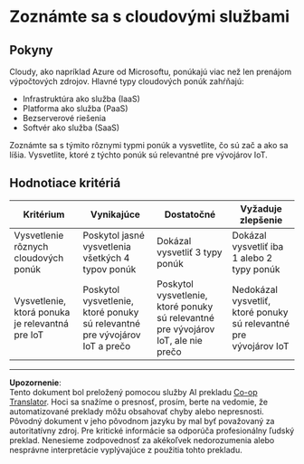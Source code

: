 <!--
CO_OP_TRANSLATOR_METADATA:
{
  "original_hash": "bfd35499bd68d7d740242bfea784bbeb",
  "translation_date": "2025-08-28T11:25:07+00:00",
  "source_file": "2-farm/lessons/4-migrate-your-plant-to-the-cloud/assignment.md",
  "language_code": "sk"
}
-->
# Zoznámte sa s cloudovými službami

## Pokyny

Cloudy, ako napríklad Azure od Microsoftu, ponúkajú viac než len prenájom výpočtových zdrojov. Hlavné typy cloudových ponúk zahŕňajú:

* Infrastruktúra ako služba (IaaS)
* Platforma ako služba (PaaS)
* Bezserverové riešenia
* Softvér ako služba (SaaS)

Zoznámte sa s týmito rôznymi typmi ponúk a vysvetlite, čo sú zač a ako sa líšia. Vysvetlite, ktoré z týchto ponúk sú relevantné pre vývojárov IoT.

## Hodnotiace kritériá

| Kritérium | Vynikajúce | Dostatočné | Vyžaduje zlepšenie |
| --------- | ---------- | ---------- | ------------------ |
| Vysvetlenie rôznych cloudových ponúk | Poskytol jasné vysvetlenia všetkých 4 typov ponúk | Dokázal vysvetliť 3 typy ponúk | Dokázal vysvetliť iba 1 alebo 2 typy ponúk |
| Vysvetlenie, ktorá ponuka je relevantná pre IoT | Poskytol vysvetlenie, ktoré ponuky sú relevantné pre vývojárov IoT a prečo | Poskytol vysvetlenie, ktoré ponuky sú relevantné pre vývojárov IoT, ale nie prečo | Nedokázal vysvetliť, ktoré ponuky sú relevantné pre vývojárov IoT |

---

**Upozornenie**:  
Tento dokument bol preložený pomocou služby AI prekladu [Co-op Translator](https://github.com/Azure/co-op-translator). Hoci sa snažíme o presnosť, prosím, berte na vedomie, že automatizované preklady môžu obsahovať chyby alebo nepresnosti. Pôvodný dokument v jeho pôvodnom jazyku by mal byť považovaný za autoritatívny zdroj. Pre kritické informácie sa odporúča profesionálny ľudský preklad. Nenesieme zodpovednosť za akékoľvek nedorozumenia alebo nesprávne interpretácie vyplývajúce z použitia tohto prekladu.